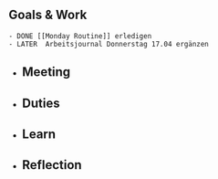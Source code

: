 ## Goals & Work
	- DONE [[Monday Routine]] erledigen
	- LATER  Arbeitsjournal Donnerstag 17.04 ergänzen
- ## Meeting
- ## Duties
- ## Learn
- ## Reflection